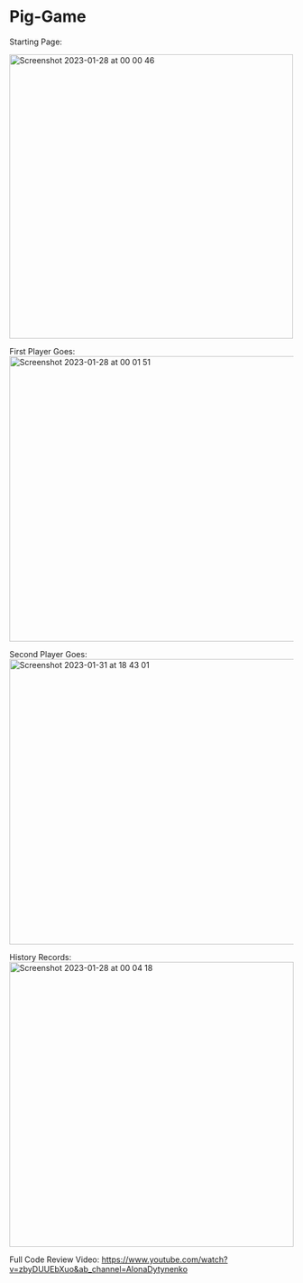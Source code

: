 # Pig-Game

Starting Page: 

<img width="503" alt="Screenshot 2023-01-28 at 00 00 46" src="https://user-images.githubusercontent.com/79933498/215908718-0041745c-5562-403e-a393-99ddb546da75.png">

First Player Goes:
<img width="505" alt="Screenshot 2023-01-28 at 00 01 51" src="https://user-images.githubusercontent.com/79933498/215909316-3a8edeb6-29c3-40cb-ac77-3af65defc179.png">

Second Player Goes:
<img width="505" alt="Screenshot 2023-01-31 at 18 43 01" src="https://user-images.githubusercontent.com/79933498/215909358-ddddc5a0-b654-48ad-af59-29d1f2db72d8.png">

History Records:
<img width="504" alt="Screenshot 2023-01-28 at 00 04 18" src="https://user-images.githubusercontent.com/79933498/215909453-ab6e3726-c569-4ff0-ab0b-85f8da5fee73.png">

Full Code Review Video: https://www.youtube.com/watch?v=zbyDUUEbXuo&ab_channel=AlonaDytynenko
